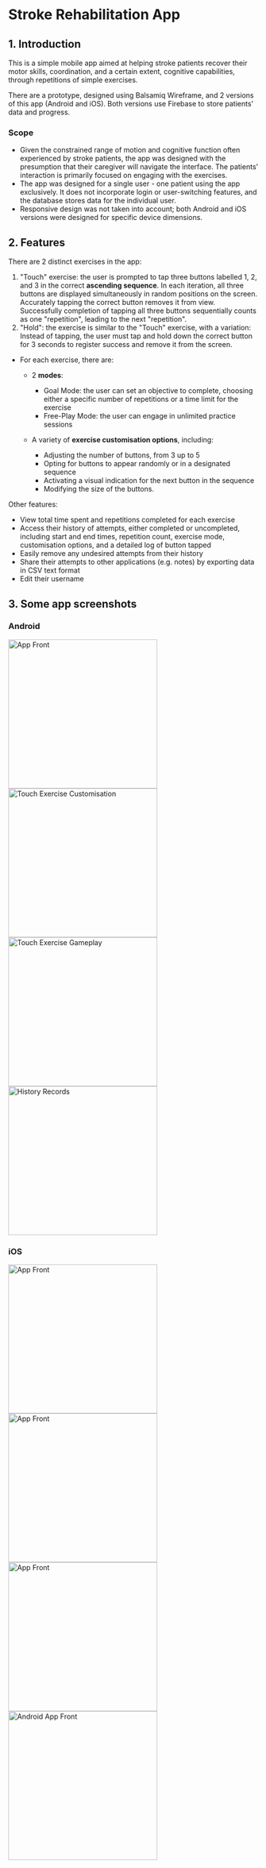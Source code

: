 ﻿# Stroke Rehabilitation App

## 1. Introduction
This is a simple mobile app aimed at helping stroke patients recover their motor skills, coordination, and a certain extent, cognitive capabilities, through repetitions of simple exercises. 

There are a prototype, designed using Balsamiq Wireframe, and 2 versions of this app (Android and iOS). Both versions use Firebase to store patients' data and progress.

### Scope
- Given the constrained range of motion and cognitive function often experienced by stroke patients, the app was designed with the presumption that their caregiver will navigate the interface. The patients' interaction is primarily focused on engaging with the exercises.
- The app was designed for a single user - one patient using the app exclusively. It does not incorporate login or user-switching features, and the database stores data for the individual user.
- Responsive design was not taken into account; both Android and iOS versions were designed for specific device dimensions.


## 2. Features
There are 2 distinct exercises in the app:
1. "Touch" exercise: the user is prompted to tap three buttons labelled 1, 2, and 3 in the correct **ascending sequence**. In each iteration, all three buttons are displayed simultaneously in random positions on the screen. Accurately tapping the correct button removes it from view. Successfully completion of tapping all three buttons sequentially counts as one "repetition", leading to the next "repetition". 
2. "Hold": the exercise is similar to the "Touch" exercise, with a variation: Instead of tapping, the user must tap and hold down the correct button for 3 seconds to register success and remove it from the screen.

- For each exercise, there are:
  -  2 **modes**:
      - Goal Mode: the user can set an objective to complete, choosing either a specific number of repetitions or a time limit for the exercise
      - Free-Play Mode: the user can engage in unlimited practice sessions

  - A variety of **exercise customisation options**, including:
    - Adjusting the number of buttons, from 3 up to 5
    - Opting for buttons to appear randomly or in a designated sequence
    - Activating a visual indication for the next button in the sequence
    - Modifying the size of the buttons.

Other features:
- View total time spent and repetitions completed for each exercise
- Access their history of attempts, either completed or uncompleted, including start and end times, repetition count, exercise mode, customisation options, and a detailed log of button tapped
- Easily remove any undesired attempts from their history
- Share their attempts to other applications (e.g. notes) by exporting data in CSV text format
- Edit their username

## 3. Some app screenshots
### Android
<img src="./Android/App%20screenshots/Exercise%20main.PNG" alt="App Front" width="300"/>
<img src="./Android/App%20screenshots/Touch options.PNG" alt="Touch Exercise Customisation" width="300"/>
<img src="./Android/App%20screenshots/Touch rep.PNG" alt="Touch Exercise Gameplay" width="300"/>
<img src="./Android/App%20screenshots/History all.PNG" alt="History Records" width="300"/>

### iOS
<img src="./iOS/App screenshots/Exercise main.png" alt="App Front" width="300"/>
<img src="./iOS/App screenshots/Touch options.png" alt="App Front" width="300"/>
<img src="./iOS/App screenshots/Touch rep.png" alt="App Front" width="300"/>
<img src="./iOS/App screenshots/History all.png" alt="Android App Front" width="300"/>
